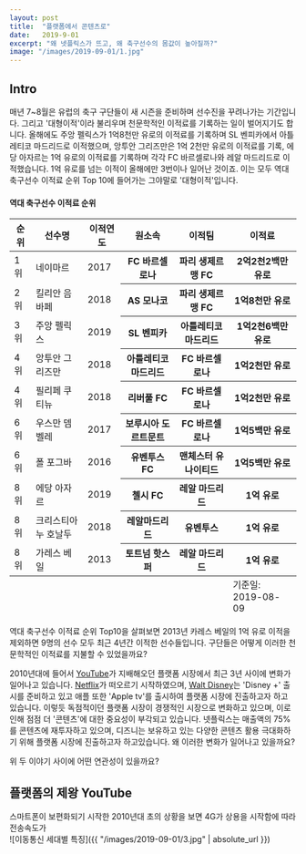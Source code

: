 ```yaml
---
layout: post
title:  "플랫폼에서 콘텐츠로"
date:   2019-9-01
excerpt: "왜 넷플릭스가 뜨고, 왜 축구선수의 몸값이 높아질까?"
image: "/images/2019-09-01/1.jpg"
---
```


##  Intro
매년 7~8월은 유럽의 축구 구단들이 새 시즌을 준비하며 선수진을 꾸려나가는 기간입니다.
그리고 '대형이적'이라 불리우며 천문학적인 이적료를 기록하는 일이 벌어지기도 합니다.
올해에도 주앙 펠릭스가 1억8천만 유로의 이적료를 기록하며 SL 벤피카에서 아틀레티코 마드리드로 이적했으며, 앙투안 그리즈만은 1억 2천만 유로의 이적료를 기록, 에당 아자르는 1억 유로의 이적료를 기록하며 각각 FC 바르셀로나와 레알 마드리드로 이적했습니다. 1억 유로를 넘는 이적이 올해에만 3번이나 일어난 것이죠. 이는 모두 역대 축구선수 이적료 순위 Top 10에 들어가는 그야말로 '대형이적'입니다.<br>
#### 역대 축구선수 이적료 순위
<table>
			<thead>
				<tr>
					<th>순위</th>
					<th>선수명</th>
					<th>이적연도</th>
                    <th>원소속</th>
                    <th>이적팀</th>
                    <th>이적료</th>
				</tr>
			</thead>
			<tbody>
				<tr>
					<td>1위</td>
					<td>네이마르</td>
					<td>2017</td>
                    <th>FC 바르셀로나</th>
                    <th>파리 생제르맹 FC</th>
                    <th>2억2천2백만 유로</th>
				</tr>
				<tr>
					<td>2위</td>
					<td>킬리안 음바페</td>
					<td>2018</td>
                    <th>AS 모나코</th>
                    <th>파리 생제르맹 FC</th>
                    <th>1억8천만 유로</th>
				</tr>
				<tr>
					<td>3위</td>
					<td>주앙 펠릭스</td>
					<td>2019</td>
                    <th>SL 벤피카</th>
                    <th>아틀레티코 마드리드</th>
                    <th>1억2천6백만 유로</th>
				</tr>
				<tr>
					<td>4위</td>
					<td>앙투안 그리즈만</td>
					<td>2018</td>
                    <th>아틀레티코 마드리드</th>
                    <th>FC 바르셀로나</th>
                    <th>1억2천만 유로</th>
				</tr>
				<tr>
					<td>4위</td>
					<td>필리페 쿠티뉴</td>
					<td>2018</td>
                    <th>리버풀 FC</th>
                    <th>FC 바르셀로나</th>
                    <th>1억2천만 유로</th>
				</tr>
                <tr>
					<td>6위</td>
					<td>우스만 뎀벨레</td>
					<td>2017</td>
                    <th>보루시아 도르트문트</th>
                    <th>FC 바르셀로나</th>
                    <th>1억5백만 유로</th>
				</tr>
                <tr>
					<td>6위</td>
					<td>폴 포그바</td>
					<td>2016</td>
                    <th>유벤투스 FC</th>
                    <th>맨체스터 유나이티드</th>
                    <th>1억5백만 유로</th>
				</tr>
                <tr>
					<td>8위</td>
					<td>에당 아자르</td>
					<td>2019</td>
                    <th>첼시 FC</th>
                    <th>레알 마드리드</th>
                    <th>1억 유로</th>
				</tr>
                <tr>
					<td>8위</td>
					<td>크리스티아누 호날두</td>
					<td>2018</td>
                    <th>레알마드리드</th>
                    <th>유벤투스</th>
                    <th>1억 유로</th>
				</tr>
                <tr>
					<td>8위</td>
					<td>가레스 베일</td>
					<td>2013</td>
                    <th>토트넘 핫스퍼</th>
                    <th>레알 마드리드</th>
                    <th>1억 유로</th>
				</tr>
			</tbody>
			<tfoot>
				<tr>
					<td colspan="5"></td>
					<td>기준일: 2019-08-09</td>
				</tr>
			</tfoot>
		</table>


역대 축구선수 이적료 순위 Top10을 살펴보면 2013년 카레스 베일의 1억 유로 이적을 제외하면 9명의 선수 모두 최근 4년간 이적한 선수들입니다. 구단들은 어떻게 이러한 천문학적인 이적료를 지불할 수 있었을까요?<br>

2010년대에 들어서 [YouTube]("https://www.youtube.com/")가 지배해오던 플랫폼 시장에서 최근 3년 사이에 변화가 일어나고 있습니다. [Netflix]("https://www.netflix.com/browse")가 떠오르기 시작하였으며, [Walt Disney]("http://www.disney.co.kr/home/index.jsp")는 'Disney +' 출시를 준비하고 있고 애플 또한 'Apple tv'를 출시하여 플랫폼 시장에 진출하고자 하고 있습니다. 이렇듯 독점적이던 플랫폼 시장이 경쟁적인 시장으로 변화하고 있으며, 이로 인해 점점 더 '콘텐츠'에 대한 중요성이 부각되고 있습니다. 넷플릭스는 매출액의 75%를 콘텐츠에 재투자하고 있으며, 디즈니는 보유하고 있는 다양한 콘텐츠 활용 극대화하기 위해 플랫폼 시장에 진출하고자 하고있습니다. 왜 이러한 변화가 일어나고 있을까요?

위 두 이야기 사이에 어떤 연관성이 있을까요?  

## 플랫폼의 제왕 YouTube
스마트폰이 보편화되기 시작한 2010년대 초의 상황을 보면 4G가 상용을 시작함에 따라 전송속도가 <br>
![이동통신 세대별 특징]({{ "/images/2019-09-01/3.jpg" | absolute_url }})